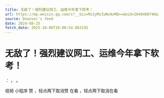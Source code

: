 ```yaml
---
title: 无敌了！强烈建议网工、运维今年拿下软考！
url: https://mp.weixin.qq.com/s?__biz=MzIyMzIwNzAxMQ==&mid=2649460746&idx=1&sn=3efe3160ac7190be5749e5b22ad0829b
source: Doonsec's feed
date: 2024-08-25
fetch_date: 2025-10-06T18:00:54.863192
---
```


# 无敌了！强烈建议网工、运维今年拿下软考！

：
，
。

视频
小程序
赞
，轻点两下取消赞
在看
，轻点两下取消在看